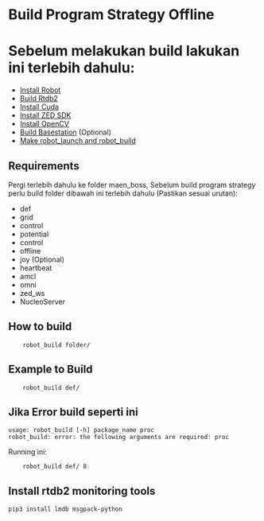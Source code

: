 # Build Program Strategy Offline

# Sebelum melakukan build lakukan ini terlebih dahulu:
-  [Install Robot](install_all.md)
-  [Build Rtdb2](rtdb2_build.md)
-  [Install Cuda](cuda_and_cudnn.md)
-  [Install ZED SDK](zed_sdk_install.md)
-  [Install OpenCV](install_opencv.md)
-  [Build Basestation](install_Basestation.md) (Optional)
-  [Make robot_launch and robot_build](../RUNNING/builder_and_launcher.md)

## Requirements
Pergi terlebih dahulu ke folder maen_boss,
Sebelum build program strategy perlu build folder dibawah ini terlebih dahulu (Pastikan sesuai urutan):

-  def
-  grid
-  control
-  potential
-  control
-  offline
-  joy (Optional)
-  heartbeat
-  amcl
-  omni
-  zed_ws
-  NucleoServer

## How to build
```{ .sh .copy }
    robot_build folder/ 
```

## Example to Build 
```{ .sh .copy }
    robot_build def/
```

## Jika Error build seperti ini
```
usage: robot_build [-h] package_name proc
robot_build: error: the following arguments are required: proc
```
Running ini:
```{ .sh .copy }
    robot_build def/ 8
```

## Install rtdb2 monitoring tools
```{ .sh .copy }
pip3 install lmdb msgpack-python
```